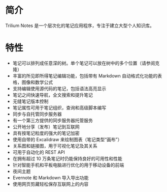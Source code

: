 # 简介
Trilium Notes 是一个层次化的笔记应用程序，专注于建立大型个人知识库。

# 特性

* 笔记可以排列成任意深的树。单个笔记可以放在树中的多个位置（请参阅克隆）
* 丰富的所见即所得笔记编辑功能，包括带有 Markdown 自动格式化功能的表格，图像和数学公式
* 支持编辑使用源代码的笔记，包括语法高亮显示
* 笔记之间快速导航，全文搜索和提升笔记
* 无缝笔记版本控制
* 笔记属性可用于笔记组织，查询和高级脚本编写
* 同步与自托管同步服务器
* 有一个第三方提供的同步服务器托管服务
* 公开地分享（发布）笔记到互联网
* 具有按笔记粒度的强大的笔记加密
* 使用自带的 Excalidraw 来绘制图表（笔记类型“画布”）
* 关系图和链接图，用于可视化笔记及其关系
* 可用于自动化的 REST API
* 在拥有超过 10 万条笔记时仍能保持良好的可用性和性能
* 针对智能手机和平板电脑进行优化的用于移动设备的前端
* 夜间主题
* Evernote 和 Markdown 导入导出功能
* 使用网页剪藏轻松保存互联网上的内容
